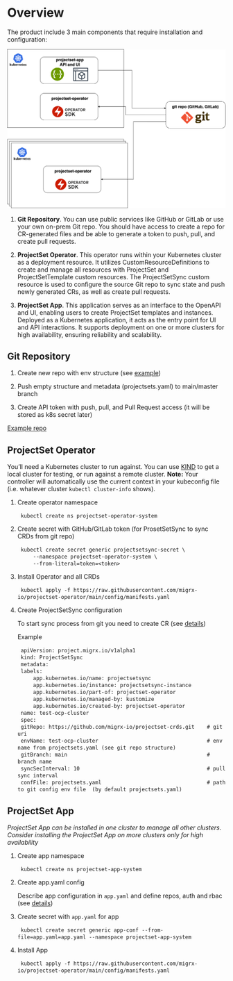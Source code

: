 # Overview

The product include 3 main components that require installation and configuration:

![Overview](./img/install_app.png)

1. **Git Repository**. You can use public services like GitHub or GitLab or use your own on-prem Git repo. You should have access to create a repo for CR-generated files and be able to generate a token to push, pull, and create pull requests.

2. **ProjectSet Operator**. This operator runs within your Kubernetes cluster as a deployment resource. It utilizes CustomResourceDefinitions to create and manage all resources with ProjectSet and ProjectSetTemplate custom resources. The ProjectSetSync custom resource is used to configure the source Git repo to sync state and push newly generated CRs, as well as create pull requests.

3. **ProjectSet App**. This application serves as an interface to the OpenAPI and UI, enabling users to create ProjectSet templates and instances. Deployed as a Kubernetes application, it acts as the entry point for UI and API interactions. It supports deployment on one or more clusters for high availability, ensuring reliability and scalability.


## Git Repository

1. Create new repo with env structure (see [example](./git.md))

2. Push empty structure and metadata (projectsets.yaml) to main/master branch

3. Create API token with push, pull, and Pull Request access (it will be stored as k8s secret later)

[Example repo](https://github.com/migrx-io/projectset-crds)

## ProjectSet Operator

You’ll need a Kubernetes cluster to run against. You can use [KIND](https://sigs.k8s.io/kind) to get a local cluster for testing, or run against a remote cluster.
**Note:** Your controller will automatically use the current context in your kubeconfig file (i.e. whatever cluster `kubectl cluster-info` shows).


1. Create operator namespace

        kubectl create ns projectset-operator-system

2. Create secret with GitHub/GitLab token (for ProsetSetSync to sync CRDs from git repo)

        kubectl create secret generic projectsetsync-secret \
            --namespace projectset-operator-system \
            --from-literal=token=<token>

3. Install Operator and all CRDs

        kubectl apply -f https://raw.githubusercontent.com/migrx-io/projectset-operator/main/config/manifests.yaml

4. Create ProjectSetSync configuration

    To start sync process from git you need to create CR (see [details](/resources/#projectsetsync))

    Example

        apiVersion: project.migrx.io/v1alpha1
        kind: ProjectSetSync
        metadata:
        labels:
            app.kubernetes.io/name: projectsetsync
            app.kubernetes.io/instance: projectsetsync-instance
            app.kubernetes.io/part-of: projectset-operator
            app.kubernetes.io/managed-by: kustomize
            app.kubernetes.io/created-by: projectset-operator
        name: test-ocp-cluster
        spec:
        gitRepo: https://github.com/migrx-io/projectset-crds.git    # git uri
        envName: test-ocp-cluster                                   # env name from projectsets.yaml (see git repo structure)
        gitBranch: main                                             # branch name
        syncSecInterval: 10                                         # pull sync interval
        confFile: projectsets.yaml                                  # path to git config env file  (by default projectsets.yaml)



## ProjectSet App

*ProjectSet App can be installed in one cluster to manage all other clusters. Consider installing the ProjectSet App on more clusters only for high availability*


1. Create app namespace

        kubectl create ns projectset-app-system

2. Create app.yaml config

    Describe app configuration in `app.yaml` and define repos, auth and rbac (see [details](/resources/#projectsetsync))



3. Create secret with `app.yaml` for app

        kubectl create secret generic app-conf --from-file=app.yaml=app.yaml --namespace projectset-app-system

4. Install App

        kubectl apply -f https://raw.githubusercontent.com/migrx-io/projectset-operator/main/config/manifests.yaml


